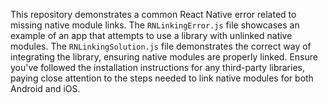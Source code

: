 This repository demonstrates a common React Native error related to missing native module links.  The `RNLinkingError.js` file showcases an example of an app that attempts to use a library with unlinked native modules. The `RNLinkingSolution.js` file demonstrates the correct way of integrating the library, ensuring native modules are properly linked.  Ensure you've followed the installation instructions for any third-party libraries, paying close attention to the steps needed to link native modules for both Android and iOS.
